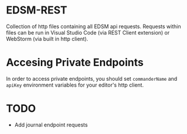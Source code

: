 # EDSM-REST 
Collection of http files containing all EDSM api requests. Requests within files can be run in Visual Studio Code (via REST Client extension) or WebStorm (via built in http client).

# Accesing Private Endpoints
In order to access private endpoints, you should set `commanderName` and `apiKey` environment variables for your editor's http client. 

# TODO
* Add journal endpoint requests



